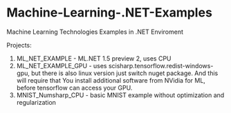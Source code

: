 # Machine-Learning-.NET-Examples
Machine Learning Technologies Examples in .NET Enviroment

Projects:

1. ML_NET_EXAMPLE - ML.NET 1.5 preview 2, uses CPU
2. ML_NET_EXAMPLE_GPU - uses scisharp.tensorflow.redist-windows-gpu, but there is also linux version just switch nuget package.
   And this will require that You install additional software from NVidia for ML, before tensorflow can access your GPU.
3. MNIST_Numsharp_CPU - basic MNIST example without optimization and regularization
